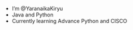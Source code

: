 -  I’m @YaranaikaKiryu
- Java and Python
- Currently learning Advance Python and CISCO
                                                                                                        ⠀⠀⠀⠀⠀⠀⠀⠀⠀⠀⠀
